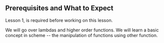 ## Prerequisites and What to Expect

Lesson 1, is required before working on this lesson.

We will go over lambdas and higher order functions.  We will learn a basic
concept in scheme -- the manipulation of functions using other function.

